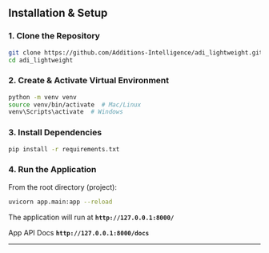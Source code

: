 ## Installation & Setup

### 1. Clone the Repository
```sh
git clone https://github.com/Additions-Intelligence/adi_lightweight.git
cd adi_lightweight
```

### 2. Create & Activate Virtual Environment
```sh
python -m venv venv
source venv/bin/activate  # Mac/Linux
venv\Scripts\activate  # Windows
```

### 3. Install Dependencies
```sh
pip install -r requirements.txt
```


### 4. Run the Application
From the root directory (project):
```sh
uvicorn app.main:app --reload
```

The application will run at **`http://127.0.0.1:8000/`**


App API Docs **`http://127.0.0.1:8000/docs`**

---
